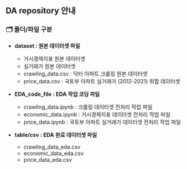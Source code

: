 ## DA repository 안내
### 🗂 폴더/파일 구분
 - **dataset : 원본 데이터셋 파일**
 
   - 거시경제지표 원본 데이터셋
   - 실거래가 원본 데이터셋
   - crawling_data.csv : 닥터 아파트 크롤링 원본 데이터셋
   - price_data.csv : 국토부 아파트 실거래가 (2012-2021) 취합 데이터셋
 
 - **EDA_code_file : EDA 작업 코딩 파일**
 
   - crawling_data.ipynb : 크롤링 데이터셋 전처리 작업 파일
   - economic_data.ipynb : 거시경제지표 데이터셋 전처리 작업 파일
   - price_data.ipynb : 국토부 아파트 실거래가 데이터셋 전처리 작업 파일

- **table/csv : EDA 완료 데이터셋 파일**

   - crawling_data_eda.csv
   - economic_data_eda.csv
   - price_data_eda.csv
